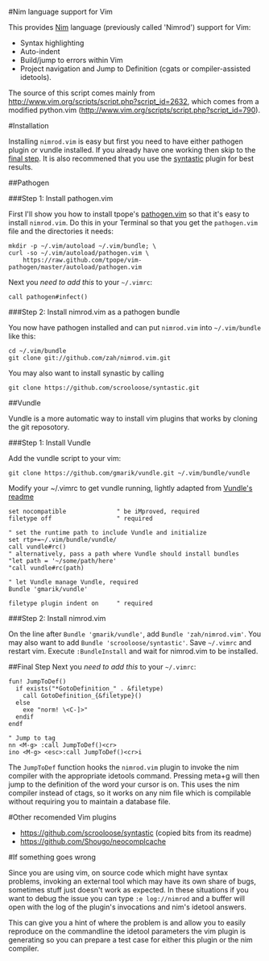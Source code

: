 #Nim language support for Vim

This provides [Nim](http://nim-lang.org/) language (previously called 'Nimrod') support for Vim:

* Syntax highlighting
* Auto-indent
* Build/jump to errors within Vim
* Project navigation and Jump to Definition (cgats or compiler-assisted
  idetools).

The source of this script comes mainly from
http://www.vim.org/scripts/script.php?script_id=2632, which comes from a
modified python.vim (http://www.vim.org/scripts/script.php?script_id=790).

#Installation

Installing `nimrod.vim` is easy but first you need to have either pathogen plugin or vundle
installed.  If you already have one working then skip to the [final step](README.markdown#final-step).
It is also recommened that you use the [syntastic](https://github.com/scrooloose/syntastic) plugin for best results.

##Pathogen

###Step 1: Install pathogen.vim

First I'll show you how to install tpope's
[pathogen.vim](https://github.com/tpope/vim-pathogen) so that it's easy to
install `nimrod.vim`.  Do this in your Terminal so that you get the
`pathogen.vim` file and the directories it needs:

    mkdir -p ~/.vim/autoload ~/.vim/bundle; \
    curl -so ~/.vim/autoload/pathogen.vim \
        https://raw.github.com/tpope/vim-pathogen/master/autoload/pathogen.vim

Next you *need to add this* to your `~/.vimrc`:

    call pathogen#infect()

###Step 2: Install nimrod.vim as a pathogen bundle

You now have pathogen installed and can put `nimrod.vim` into `~/.vim/bundle`
like this:

    cd ~/.vim/bundle
    git clone git://github.com/zah/nimrod.vim.git
    
You may also want to install synastic by calling 

    git clone https://github.com/scrooloose/syntastic.git

##Vundle
  
Vundle is a more automatic way to install vim plugins that works by cloning 
the git reposotory.
  
###Step 1: Install Vundle
  
Add the vundle script to your vim:
  
    git clone https://github.com/gmarik/vundle.git ~/.vim/bundle/vundle
    
Modify your ~/.vimrc to get vundle running, lightly adapted from [Vundle's readme](https://github.com/gmarik/Vundle.vim/blob/master/README.md)

    set nocompatible              " be iMproved, required
    filetype off                  " required
    
    " set the runtime path to include Vundle and initialize
    set rtp+=~/.vim/bundle/vundle/
    call vundle#rc()
    " alternatively, pass a path where Vundle should install bundles
    "let path = '~/some/path/here'
    "call vundle#rc(path)
    
    " let Vundle manage Vundle, required
    Bundle 'gmarik/vundle'
    
    filetype plugin indent on     " required
    
###Step 2: Install nimrod.vim

On the line after `Bundle 'gmarik/vundle'`, add `Bundle 'zah/nimrod.vim'`. You may also want
to add `Bundle 'scrooloose/syntastic'`. Save `~/.vimrc` and restart vim. Execute `:BundleInstall`
and wait for nimrod.vim to be installed.

##Final Step
Next you *need to add this* to your `~/.vimrc`:

    fun! JumpToDef()
      if exists("*GotoDefinition_" . &filetype)
        call GotoDefinition_{&filetype}()
      else
        exe "norm! \<C-]>"
      endif
    endf
    
    " Jump to tag
    nn <M-g> :call JumpToDef()<cr>
    ino <M-g> <esc>:call JumpToDef()<cr>i

The `JumpToDef` function hooks the `nimrod.vim` plugin to invoke the nim
compiler with the appropriate idetools command. Pressing meta+g will then jump
to the definition of the word your cursor is on. This uses the nim compiler
instead of ctags, so it works on any nim file which is compilable without
requiring you to maintain a database file.
  
#Other recomended Vim plugins

* https://github.com/scrooloose/syntastic (copied bits from its readme)
* https://github.com/Shougo/neocomplcache

#If something goes wrong

Since you are using vim, on source code which might have syntax problems,
invoking an external tool which may have its own share of bugs, sometimes stuff
just doesn't work as expected. In these situations if you want to debug the
issue you can type ``:e log://nimrod`` and a buffer will open with the log of
the plugin's invocations and nim's idetool answers.

This can give you a hint of where the problem is and allow you to easily
reproduce on the commandline the idetool parameters the vim plugin is
generating so you can prepare a test case for either this plugin or the nim
compiler.
